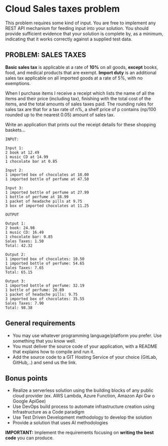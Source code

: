 # Cloud Sales taxes problem
This problem requires some kind of input.
You are free to implement any REST API mechanism for feeding input into your solution.
You should provide sufficient evidence that your solution is complete by, as a minimum, indicating that it works
correctly against a supplied test data.

## PROBLEM: SALES TAXES

**Basic sales tax** is applicable at a rate of **10%** on all goods, **except** books, food, and medical products that are exempt. **Import duty** is an additional sales tax applicable on all imported goods at a rate of 5%, with no exemptions.

When I purchase items I receive a receipt which lists the name of all the items and their price (including tax), finishing with the total cost of the items, and the total amounts of sales taxes paid. The rounding rules for sales tax are that for a tax rate of n%, a shelf price of p contains (np/100 rounded up to the nearest 0.05) amount of sales tax.

Write an application that prints out the receipt details for these shopping baskets...

```
INPUT:

Input 1:
2 book at 12.49
1 music CD at 14.99
1 chocolate bar at 0.85

Input 2:
1 imported box of chocolates at 10.00
1 imported bottle of perfume at 47.50

Input 3:
1 imported bottle of perfume at 27.99
1 bottle of perfume at 18.99
1 packet of headache pills at 9.75
3 box of imported chocolates at 11.25

OUTPUT

Output 1:
2 book: 24.98
1 music CD: 16.49
1 chocolate bar: 0.85
Sales Taxes: 1.50
Total: 42.32

Output 2:
1 imported box of chocolates: 10.50
1 imported bottle of perfume: 54.65
Sales Taxes: 7.65
Total: 65.15

Output 3:
1 imported bottle of perfume: 32.19
1 bottle of perfume: 20.89
1 packet of headache pills: 9.75
3 imported box of chocolates: 35.55
Sales Taxes: 7.90
Total: 98.38
```

## General requirements
- You may use whatever programming language/platform you prefer. Use something that you know well.
- You must deliver the source code of your application, with a README that explains how to compile and run it.
- Add the source code to a GIT Hosting Service of your choice (GitLab, GitHub,..) and send us the link.

## Bonus points
- Realize a serverless solution using the building blocks of any public cloud provider (ex. AWS Lambda, Azure Function, Amazon Api Gw o Google ApiGee)
- Use DevOps build process to automate infrastructure creation using Infrastructure as a Code paradigm
- Use Test Driven Development methodology to develop the solution
- Provide a solution that uses AI methodologies 

**IMPORTANT:**  Implement the requirements focusing on **writing the best code** you can produce.


